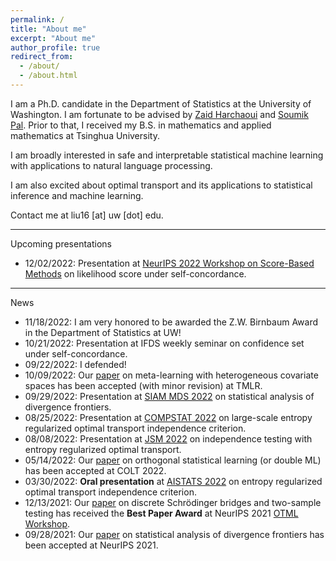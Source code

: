 ```yaml
---
permalink: /
title: "About me"
excerpt: "About me"
author_profile: true
redirect_from:
  - /about/
  - /about.html
---
```


I am a Ph.D. candidate in the Department of Statistics at the University of Washington.
I am fortunate to be advised by [Zaid Harchaoui](http://faculty.washington.edu/zaid/) and [Soumik Pal](https://sites.math.washington.edu/~soumik/).
Prior to that, I received my B.S. in mathematics and applied mathematics at Tsinghua University.  

I am broadly interested in safe and interpretable statistical machine learning with applications to natural language processing.
<!-- In particular, I have been working on developing automatic change detection algorithms to monitor learning machines. -->
I am also excited about optimal transport and its applications to statistical inference and machine learning.  
<!-- I have been working on safe statistical machine learning by developing automatic change detection method for machine learning algorithms to monitor their behavior. -->

Contact me at liu16 [at] uw [dot] edu.  

---
Upcoming presentations
* 12/02/2022: Presentation at [NeurIPS 2022 Workshop on Score-Based Methods](https://score-based-methods-workshop.github.io) on likelihood score under self-concordance.

---  
News
* 11/18/2022: I am very honored to be awarded the Z.W. Birnbaum Award in the Department of Statistics at UW!
* 10/21/2022: Presentation at IFDS weekly seminar on confidence set under self-concordance.
* 09/22/2022: I defended!
* 10/09/2022: Our [paper](https://arxiv.org/abs/2202.01940) on meta-learning with heterogeneous covariate spaces has been accepted (with minor revision) at TMLR.
* 09/29/2022: Presentation at [SIAM MDS 2022](https://meetings.siam.org/sess/dsp_programsess.cfm?SESSIONCODE=75087) on statistical analysis of divergence frontiers.
* 08/25/2022: Presentation at [COMPSTAT 2022](http://www.compstat2022.org/fullprogramme.php) on large-scale entropy regularized optimal transport independence criterion.
* 08/08/2022: Presentation at [JSM 2022](https://ww2.amstat.org/meetings/jsm/2022/onlineprogram/ActivityDetails.cfm?SessionID=223306) on independence testing with entropy regularized optimal transport.
* 05/14/2022: Our [paper](https://arxiv.org/abs/2205.00350) on orthogonal statistical learning (or double ML) has been accepted at COLT 2022.
* 03/30/2022: **Oral presentation** at [AISTATS 2022](http://aistats.org/aistats2022/) on entropy regularized optimal transport independence criterion.
* 12/13/2021: Our [paper](/files/OTML2021-eot.pdf) on discrete Schrödinger bridges and two-sample testing has received the **Best Paper Award** at NeurIPS 2021 [OTML Workshop](https://otml2021.github.io/).
* 09/28/2021: Our [paper](https://arxiv.org/abs/2106.07898) on statistical analysis of divergence frontiers has been accepted at NeurIPS 2021.
